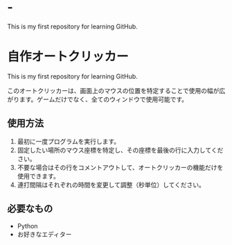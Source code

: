 # -
This is my first repository for learning GitHub.

# 自作オートクリッカー

This is my first repository for learning GitHub.

このオートクリッカーは、画面上のマウスの位置を特定することで使用の幅が広がります。ゲームだけでなく、全てのウィンドウで使用可能です。

## 使用方法

1. 最初に一度プログラムを実行します。
2. 固定したい場所のマウス座標を特定し、その座標を最後の行に入力してください。
3. 不要な場合はその行をコメントアウトして、オートクリッカーの機能だけを使用できます。
4. 連打間隔はそれぞれの時間を変更して調整（秒単位）してください。

## 必要なもの

- Python
- お好きなエディター
